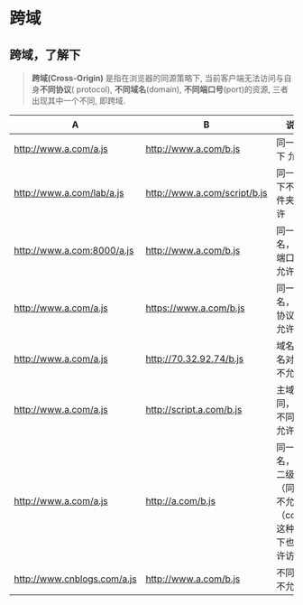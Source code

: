# 跨域

## 跨域，了解下


> **跨域(Cross-Origin)** 是指在浏览器的同源策略下, 当前客户端无法访问与自身**不同协议**( protocol), **不同域名**(domain), **不同端口号**(port)的资源, 三者出现其中一个不同, 即跨域.


| A                           | B                            | 说明                                                                  |
| --------------------------- | ---------------------------- | --------------------------------------------------------------------- |
| http://www.a.com/a.js       | http://www.a.com/b.js        | 同一域名下    允许                                                    |
| http://www.a.com/lab/a.js   | http://www.a.com/script/b.js | 同一域名下不同文件夹 允许                                             |
| http://www.a.com:8000/a.js  | http://www.a.com/b.js        | 同一域名，不同端口  不允许                                            |
| http://www.a.com/a.js       | https://www.a.com/b.js       | 同一域名，不同协议 不允许                                             |
| http://www.a.com/a.js       | http://70.32.92.74/b.js      | 域名和域名对应ip 不允许                                               |
| http://www.a.com/a.js       | http://script.a.com/b.js     | 主域相同，子域不同 不允许                                             |
| http://www.a.com/a.js       | http://a.com/b.js            | 同一域名，不同二级域名（同上） 不允许（cookie这种情况下也不允许访问） |
| http://www.cnblogs.com/a.js | http://www.a.com/b.js        | 不同域名 不允许                                                       |